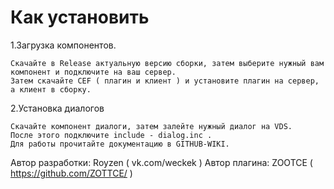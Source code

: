 # Как установить


1.Загрузка компонентов.

    Скачайте в Release актуальную версию сборки, затем выберите нужный вам компонент и подключите на ваш сервер.
    Затем скачайте CEF ( плагин и клиент ) и установите плагин на сервер, а клиент в сборку.
    
2.Установка диалогов

    Скачайте компонент диалоги, затем залейте нужный диалог на VDS.
    После этого подключите include - dialog.inc . 
    Для работы прочитайте документацию в GITHUB-WIKI.
    
Автор разработки: Royzen ( vk.com/weckek )
Автор плагина: ZOOTCE ( https://github.com/ZOTTCE/ )
